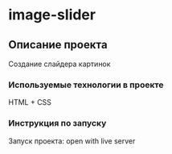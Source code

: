 # image-slider


## Описание проекта

Создание слайдера картинок
  

### Используемые технологии в проекте


HTML + CSS  
  

### Инструкция по запуску

Запуск проекта: open with live server

